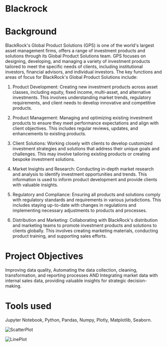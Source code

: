 # Blackrock

# Background
BlackRock's Global Product Solutions (GPS) is one of the world's largest asset management firms, offers a range of investment products and solutions through its Global Product Solutions team. GPS focuses on designing, developing, and managing a variety of investment products tailored to meet the specific needs of clients, including institutional investors, financial advisors, and individual investors.
The key functions and areas of focus for BlackRock's Global Product Solutions include:

1. Product Development: Creating new investment products across asset classes, including equity, fixed income, multi-asset, and alternative investments. This involves understanding market trends, regulatory requirements, and client needs to develop innovative and competitive products.

2. Product Management: Managing and optimizing existing investment products to ensure they meet performance expectations and align with client objectives. This includes regular reviews, updates, and enhancements to existing products.

3. Client Solutions: Working closely with clients to develop customized investment strategies and solutions that address their unique goals and challenges. This may involve tailoring existing products or creating bespoke investment solutions.

3. Market Insights and Research: Conducting in-depth market research and analysis to identify investment opportunities and trends. This information is used to inform product development and provide clients with valuable insights.

4. Regulatory and Compliance: Ensuring all products and solutions comply with regulatory standards and requirements in various jurisdictions. This includes staying up-to-date with changes in regulations and implementing necessary adjustments to products and processes.

5. Distribution and Marketing: Collaborating with BlackRock's distribution and marketing teams to promote investment products and solutions to clients globally. This involves creating marketing materials, conducting product training, and supporting sales efforts.

# Project Objectives
Improving data quality, Automating the data collection, cleaning, transformation, and reporting processes AND Integrating market data with internal sales data, providing valuable insights for strategic decision-making. 

# Tools used
Jupyter Notebook,
Python,
Pandas,
Numpy,
Plotly,
Matplotlib,
Seaborn.

![ScatterPlot](https://github.com/user-attachments/assets/6d97dfe7-56d9-4af5-8c82-2f4bb3eec341)

![LinePlot](https://github.com/user-attachments/assets/2ac2b790-0d48-4087-966e-ea99884998af)


